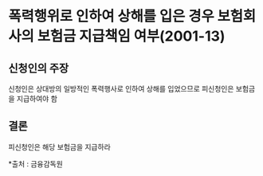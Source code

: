 # 폭력행위로 인하여 상해를 입은 경우 보험회사의 보험금 지급책임 여부(2001-13)

## 신청인의 주장
신청인은 상대방의 일방적인 폭력행사로 인하여 상해를 입었으므로 피신청인은 보험금을 지급하여야 함

## 결론
피신청인은 해당 보험금을 지급하라

*출처 : 금융감독원